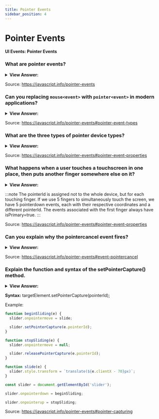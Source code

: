 ```yaml
---
title: Pointer Events
sidebar_position: 4
---
```


# Pointer Events

**UI Events: Pointer Events**

<head>
  <title>Pointer Events - JavaScript Interview Questions & Answers</title>
  <meta charSet="utf-8" />
</head>

### What are pointer events?

<details>
  <summary><strong>View Answer:</strong></summary>
  <div>
  <div><strong>Interview Response:</strong> Pointer events are a modern way to handle input from a variety of pointing devices, such as a mouse, a pen/stylus, a touchscreen, and so on. For every mouse&#8249;event&#8250;, there is a pointer&#8249;event&#8250; that plays a similar role.
    </div>
  </div>
</details>

Source: <https://javascript.info/pointer-events>

### Can you replacing `mouse<event>` with `pointer<event>` in modern applications?

<details>
  <summary><strong>View Answer:</strong></summary>
  <div>
  <div><strong>Interview Response:</strong> Yes, we can replace mouse&#8249;event&#8250; events with pointer&#8249;event&#8250; in our code and expect things to continue working fine with mouse. The support for touch devices will also “magically” improve. Although, we may need to add touch-action: none in some places in CSS.
    </div>
  </div>
</details>

Source: <https://javascript.info/pointer-events#pointer-event-types>

### What are the three types of pointer device types?

<details>
  <summary><strong>View Answer:</strong></summary>
  <div>
  <div><strong>Interview Response:</strong> The three types of pointer device types include the string mouse, pen, and touch. They must be of a string type.
    </div>
  </div>
</details>

Source: <https://javascript.info/pointer-events#pointer-event-properties>

### What happens when a user touches a touchscreen in one place, then puts another finger somewhere else on it?

<details>
  <summary><strong>View Answer:</strong></summary>
  <div>
  <div><strong>Interview Response:</strong> This is considered a multi-touch event with several steps involved. Here is what happens when a user touches a touchscreen in one place, then puts another finger somewhere else on it. At the first finger touch: pointerdown with isPrimary=true and some pointerId. For the second finger and more fingers (assuming the first one is still touching): pointerdown with isPrimary=false and a different pointerId for every finger.
    </div>
  </div>
</details>

:::note
The pointerId is assigned not to the whole device, but for each touching finger. If we use 5 fingers to simultaneously touch the screen, we have 5 pointerdown events, each with their respective coordinates and a different pointerId. The events associated with the first finger always have isPrimary=true.
:::

Source: <https://javascript.info/pointer-events#pointer-event-properties>

### Can you explain why the pointercancel event fires?

<details>
  <summary><strong>View Answer:</strong></summary>
  <div>
  <div><strong>Interview Response:</strong> The pointercancel event fires when there is an ongoing pointer interaction, and then something happens that causes it to be aborted, so that no more pointer events are generated. There are several reasons this behavior may manifest itself including: The pointer device hardware was physically disabled. The device orientation changed (tablet rotated). The browser decided to handle the interaction on its own, considering it a mouse gesture or zoom-and-pan action or something else.
    </div>
  </div>
</details>

Source: <https://javascript.info/pointer-events#event-pointercancel>

### Explain the function and syntax of the setPointerCapture() method.

<details>
  <summary><strong>View Answer:</strong></summary>
  <div>
  <div><strong>Interview Response:</strong> The setPointerCapture() method of the Element interface is used to designate a specific element as the capture target of future pointer events. Subsequent events for the pointer will be targeted at the capture element until capture is released via Element.releasePointerCapture(). Pointer capture allows events for a particular pointer event (PointerEvent) to be re-targeted to a particular element instead of the normal (or hit test) target at a pointer's location. This can be used to ensure that an element continues to receive pointer events even if the pointer device's contact moves off the element (such as by scrolling or panning).
    </div>
  </div>
</details>

**Syntax:** targetElement.setPointerCapture(pointerId);

Example:

```js
function beginSliding(e) {
  slider.onpointermove = slide;

  slider.setPointerCapture(e.pointerId);
}

function stopSliding(e) {
  slider.onpointermove = null;

  slider.releasePointerCapture(e.pointerId);
}

function slide(e) {
  slider.style.transform = `translate(${e.clientX - 70}px)`;
}

const slider = document.getElementById('slider');

slider.onpointerdown = beginSliding;

slider.onpointerup = stopSliding;
```

Source: <https://javascript.info/pointer-events#pointer-capturing>
